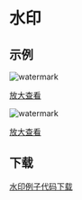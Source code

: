 # 水印


## 示例

![watermark](/watermark.png)

<a href="../watermark.png" target="_blank">放大查看</a>

![watermark](/watermark-time.gif)

<a href="../watermark-time.gif" target="_blank">放大查看</a>

## 下载

<a href="../watermark.zip.png" download="watermark.zip" target="_blank">水印例子代码下载</a>


<script setup>
import Footer from '../components/Footer.vue'
</script>

<Footer/>